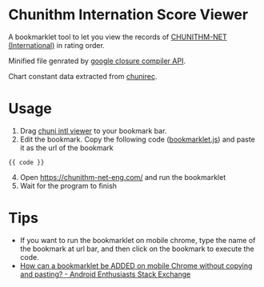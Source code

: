 # Chunithm Internation Score Viewer

A bookmarklet tool to let you view the records of [CHUNITHM-NET (International)](https://chunithm-net-eng.com/) in rating order.

Minified file genrated by [google closure compiler API](https://closure-compiler.appspot.com/).

Chart constant data extracted from [chunirec](https://chunirec.net/dev/api/1.3/docs).

# Usage

1. Drag [chuni intl viewer](https://github.com/kyroslee/chuni_intl_viewer) to your bookmark bar.
2. Edit the bookmark. Copy the following code ([bookmarklet.js](https://raw.githubusercontent.com/kyroslee/chuni_intl_viewer/main/bookmarklet.js)) and paste it as the url of the bookmark
```
{{ code }}

```
4. Open https://chunithm-net-eng.com/ and run the bookmarklet
5. Wait for the program to finish

# Tips
- If you want to run the bookmarklet on mobile chrome, type the name of the bookmark at url bar, and then click on the bookmark to execute the code.
- [How can a bookmarklet be ADDED on mobile Chrome without copying and pasting? - Android Enthusiasts Stack Exchange](https://android.stackexchange.com/questions/159308/how-can-a-bookmarklet-be-added-on-mobile-chrome-without-copying-and-pasting)
